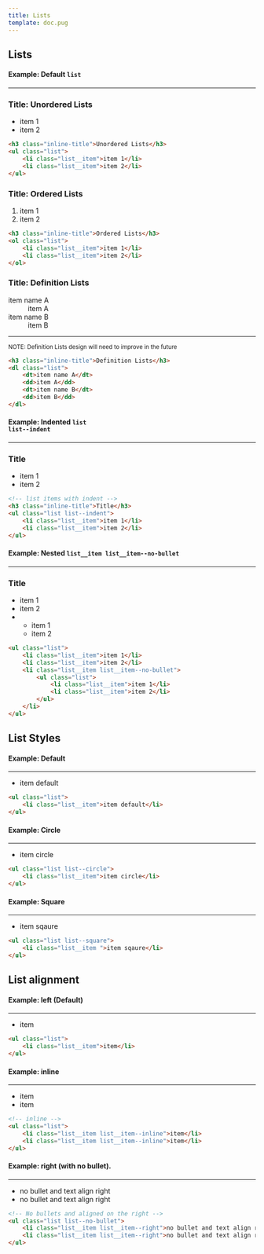 ```yaml
---
title: Lists
template: doc.pug
---
```


## Lists

#### Example: Default <code>list</code>
---
<h3 class="inline-title">Title: Unordered Lists</h3>
<ul class="list">
    <li class="list__item">item 1</li>
    <li class="list__item">item 2</li>
</ul>

```html
<h3 class="inline-title">Unordered Lists</h3>
<ul class="list">
    <li class="list__item">item 1</li>
    <li class="list__item">item 2</li>
</ul>
```

<h3 class="inline-title">Title: Ordered Lists</h3>
<ol class="list">
    <li class="list__item">item 1</li>
    <li class="list__item">item 2</li>
</ol>

```html
<h3 class="inline-title">Ordered Lists</h3>
<ol class="list">
    <li class="list__item">item 1</li>
    <li class="list__item">item 2</li>
</ol>
```

<h3 class="inline-title">Title: Definition Lists</h3>
<dl class="list">
    <dt>item name A</dt>
    <dd>item A</dd>
    <dt>item name B</dt>
    <dd>item B</dd>
</dl>
<hr>
<small class="small italic"> NOTE: Definition Lists design will need to improve in the future</small>

```html
<h3 class="inline-title">Definition Lists</h3>
<dl class="list">
    <dt>item name A</dt>
    <dd>item A</dd>
    <dt>item name B</dt>
    <dd>item B</dd>
</dl>
```

#### Example: Indented <code>list list--indent</code>
---
<h3 class="inline-title">Title</h3>
<ul class="list list--indent">
    <li class="list__item">item 1</li>
    <li class="list__item">item 2</li>
</ul>

```html
<!-- list items with indent -->
<h3 class="inline-title">Title</h3>
<ul class="list list--indent">
    <li class="list__item">item 1</li>
    <li class="list__item">item 2</li>
</ul>
```

#### Example: Nested <code>list__item list__item--no-bullet</code>
---
<h3 class="inline-title">Title</h3>
<ul class="list">
    <li class="list__item">item 1</li>
    <li class="list__item">item 2</li>
    <li class="list__item list__item--no-bullet">
        <ul class="list">
            <li class="list__item">item 1</li>
            <li class="list__item">item 2</li>
        </ul>
    </li>
</ul>

```html
<ul class="list">
    <li class="list__item">item 1</li>
    <li class="list__item">item 2</li>
    <li class="list__item list__item--no-bullet">
        <ul class="list">
            <li class="list__item">item 1</li>
            <li class="list__item">item 2</li>
        </ul>
    </li>
</ul>

```


## List Styles

#### Example: Default
---
<ul class="list">
    <li class="list__item">item default</li>
</ul>

```html
<ul class="list">
    <li class="list__item">item default</li>
</ul>
```

#### Example: Circle
---
<ul class="list list--circle">
    <li class="list__item">item circle</li>
</ul>

```html
<ul class="list list--circle">
    <li class="list__item">item circle</li>
</ul>
```

#### Example: Square
---
<ul class="list list--square">
    <li class="list__item ">item sqaure</li>
</ul>

```html
<ul class="list list--square">
    <li class="list__item ">item sqaure</li>
</ul>
```

## List alignment

#### Example: left (Default)
---
<ul class="list">
    <li class="list__item">item</li>
</ul>

```html
<ul class="list">
    <li class="list__item">item</li>
</ul>
```

#### Example: inline
---
<ul class="list">
    <li class="list__item list__item--inline">item</li>
    <li class="list__item list__item--inline">item</li>
</ul>

```html
<!-- inline -->
<ul class="list">
    <li class="list__item list__item--inline">item</li>
    <li class="list__item list__item--inline">item</li>
</ul>
```

#### Example: right (with no bullet).
---
<ul class="list list--no-bullet">
    <li class="list__item list__item--right">no bullet and text align right</li>
    <li class="list__item list__item--right">no bullet and text align right</li>
</ul>

```html
<!-- No bullets and aligned on the right -->
<ul class="list list--no-bullet">
    <li class="list__item list__item--right">no bullet and text align right</li>
    <li class="list__item list__item--right">no bullet and text align right</li>
</ul>
```
